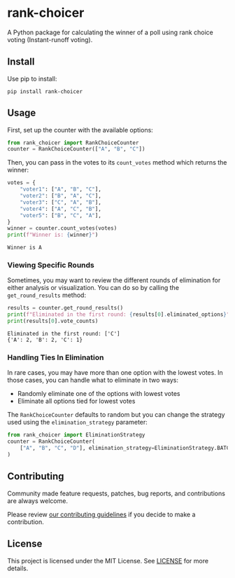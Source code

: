 # rank-choicer

A Python package for calculating the winner of a poll using rank choice voting (Instant-runoff voting).

## Install

Use pip to install:


```shell
pip install rank-choicer
```

## Usage

First, set up the counter with the available options:

```python
from rank_choicer import RankChoiceCounter
counter = RankChoiceCounter(["A", "B", "C"])
```

Then, you can pass in the votes to its `count_votes` method which returns the winner:

```python
votes = {
    "voter1": ["A", "B", "C"],
    "voter2": ["B", "A", "C"],
    "voter3": ["C", "A", "B"],
    "voter4": ["A", "C", "B"],
    "voter5": ["B", "C", "A"],
}
winner = counter.count_votes(votes)
print(f"Winner is: {winner}")
```
```text
Winner is A
```

### Viewing Specific Rounds

Sometimes, you may want to review the different rounds of elimination for either analysis or visualization. You can do so by calling the `get_round_results` method:

```python
results = counter.get_round_results()
print(f"Eliminated in the first round: {results[0].eliminated_options}")
print(results[0].vote_counts)
```
```text
Eliminated in the first round: ['C']
{'A': 2, 'B': 2, 'C': 1}
```

### Handling Ties In Elimination

In rare cases, you may have more than one option with the lowest votes. In those cases, you can handle what to eliminate in two ways:

* Randomly eliminate one of the options with lowest votes
* Eliminate all options tied for lowest votes

The `RankChoiceCounter` defaults to random but you can change the strategy used using the `elimination_strategy` parameter:

```python
from rank_choicer import EliminationStrategy 
counter = RankChoiceCounter(
    ["A", "B", "C", "D"], elimination_strategy=EliminationStrategy.BATCH
)
```

## Contributing

Community made feature requests, patches, bug reports, and contributions are always welcome.

Please review [our contributing guidelines](https://github.com/fpcorso/rank-choicer/blob/main/CONTRIBUTING.md) if you decide to make a contribution.

## License

This project is licensed under the MIT License. See [LICENSE](https://github.com/fpcorso/rank-choicer/blob/main/LICENSE) for more details.